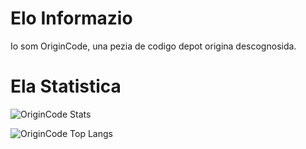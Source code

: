 # Elo Informazio

Io som OriginCode, una pezia de codigo depot origina descognosida.

# Ela Statistica

![OriginCode Stats](https://github-readme-stats.vercel.app/api?username=OriginCode&show_icons=true&theme=dark)

![OriginCode Top Langs](https://github-readme-stats-5wvjxcbzk-rickstaa.vercel.app/api/top-langs/?username=OriginCode&role=OWNER,COLLABORATOR&exclude_repo=dotfiles,IRCBot-SimpleBot&theme=dark&layout=compact)
